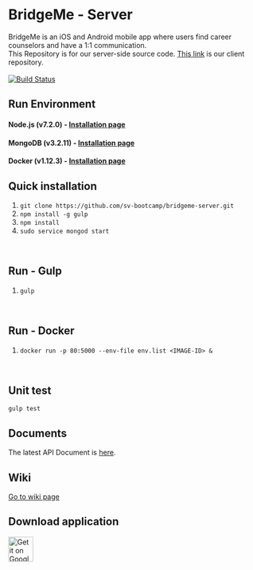 # BridgeMe - Server  <br>
BridgeMe is an iOS and Android mobile app where users find career counselors and have a 1:1 communication.<br>
This Repository is for our server-side source code. [This link](https://github.com/sv-bootcamp/wiki/wiki/Project-Yoda) is our client repository.<br><br>
[![Build Status](https://travis-ci.org/sv-bootcamp/bridgeme-server.svg?branch=master)](https://travis-ci.org/sv-bootcamp/bridgeme-server)

## Run Environment

#### Node.js (v7.2.0) - [Installation page](https://nodejs.org/ko/download/)
#### MongoDB (v3.2.11) - [Installation page](https://www.mongodb.com/download-center?jmp=docs#community)
#### Docker (v1.12.3)  - [Installation page](https://www.docker.com/products/docker#/linux)
## Quick installation
1. `git clone https://github.com/sv-bootcamp/bridgeme-server.git`
2. `npm install -g gulp`
3. `npm install`
4. `sudo service mongod start`
<br>

## Run - Gulp
1. `gulp`
<br>

## Run - Docker
1. `docker run -p 80:5000 --env-file env.list <IMAGE-ID> &`
<br>

## Unit test
`gulp test`
<br>
## Documents
The latest API Document is [here](https://brdgeme.com).

## Wiki
[Go to wiki page](https://github.com/sv-bootcamp/bridgeme-server/wiki)

## Download application
<a href='https://play.google.com/store/apps/details?id=com.svbootcamp.bridgeme&pcampaignid=MKT-Other-global-all-co-prtnr-py-PartBadge-Mar2515-1'><img height='50px' alt='Get it on Google Play' src='https://play.google.com/intl/en_us/badges/images/generic/en_badge_web_generic.png'/></a>
